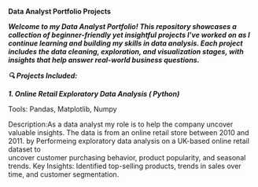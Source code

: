 **Data Analyst Portfolio Projects**


***Welcome to my Data Analyst Portfolio! This repository showcases a collection of beginner-friendly yet insightful projects I've worked on as I continue learning and building my skills in data analysis. Each project includes the data cleaning, exploration, and visualization stages, with insights that help answer real-world business questions.***
 

***🔍 Projects Included:***

***1. Online Retail  Exploratory Data Analysis ( Python)***
   
   Tools: Pandas, Matplotlib, Numpy
   
   Description:As a data analyst my role is to help the company uncover valuable insights. The data is from an online retail store between 2010 and 2011.  by Performeing exploratory data analysis on a UK-based online retail dataset to    
   uncover customer purchasing behavior, product popularity, and seasonal trends.
   Key Insights: Identified top-selling products, trends in sales over time, and customer segmentation.
